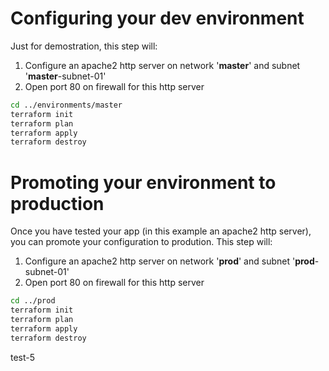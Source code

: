 # Configuring your **dev** environment

Just for demostration, this step will:
 1. Configure an apache2 http server on network '**master**' and subnet '**master**-subnet-01'
 2. Open port 80 on firewall for this http server 

```bash
cd ../environments/master
terraform init
terraform plan
terraform apply
terraform destroy
```

# Promoting your environment to **production**

Once you have tested your app (in this example an apache2 http server), you can promote your configuration to prodution. This step will:
 1. Configure an apache2 http server on network '**prod**' and subnet '**prod**-subnet-01'
 2. Open port 80 on firewall for this http server 

```bash
cd ../prod
terraform init
terraform plan
terraform apply
terraform destroy
```

test-5
